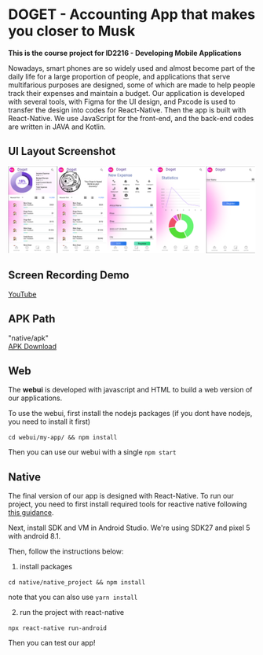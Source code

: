 # DOGET - Accounting App that makes you closer to Musk

**This is the course project for ID2216 - Developing Mobile Applications**

 Nowadays, smart phones are so widely used and almost become part of the daily life for a large proportion of people, and applications that serve multifarious purposes are designed, some of which are made to help people track their expenses and maintain a budget.  Our application is developed with several tools, with Figma for the UI design, and Pxcode is used to transfer the design into codes for React-Native. Then the app is built with React-Native. We use JavaScript for the front-end, and the back-end codes are written in JAVA and Kotlin.

## UI Layout Screenshot
![UI](picture/version3.png)

## Screen Recording Demo
[YouTube](https://youtu.be/kSSZUDAUx6Y)

## APK Path
"native/apk"  
[APK Download](https://github.com/GiantPanda0090/ID2216_Doget/native/apk/doget.apk)
## Web

The **webui** is developed with javascript and HTML to build a web version of our applications.

To use the webui, first install the nodejs packages (if you dont have nodejs, you need to install it first)

```cd webui/my-app/ && npm install```

Then you can use our webui with a single ```npm start```

## Native 

The final version of our app is designed with React-Native. To run our project, you need to first install required tools for reactive native following [this guidance](https://docs.microsoft.com/en-us/windows/dev-environment/javascript/react-native-for-android).

Next, install SDK and VM in Android Studio. We're using SDK27 and pixel 5 with android 8.1.

Then, follow the instructions below:

1. install packages

```cd native/native_project && npm install```

note that you can also use ```yarn install```

2. run the project with react-native

```npx react-native run-android```

Then you can test our app!
